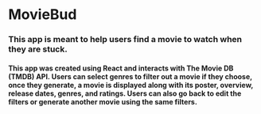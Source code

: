 # MovieBud

### This app is meant to help users find a movie to watch when they are stuck.

#### This app was created using React and interacts with The Movie DB (TMDB) API. Users can select genres to filter out a movie if they choose, once they generate, a movie is displayed along with its poster, overview, release dates, genres, and ratings. Users can also go back to edit the filters or generate another movie using the same filters.
